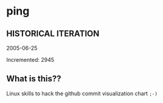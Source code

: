 # ping

## HISTORICAL ITERATION
2005-06-25

Incremented: 2945

## What is this?? 
Linux skills to hack the github commit visualization chart `;-)`
